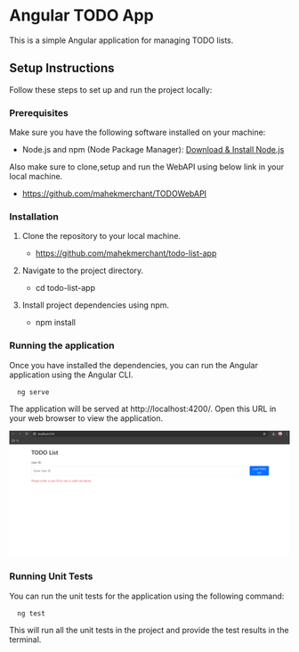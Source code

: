 # Angular TODO App

This is a simple Angular application for managing TODO lists.

## Setup Instructions

Follow these steps to set up and run the project locally:

### Prerequisites

Make sure you have the following software installed on your machine:

- Node.js and npm (Node Package Manager): [Download & Install Node.js](https://nodejs.org)

Also make sure to clone,setup and run the WebAPI using below link in your local machine.

- https://github.com/mahekmerchant/TODOWebAPI

### Installation

1. Clone the repository to your local machine.

   - https://github.com/mahekmerchant/todo-list-app
    
2. Navigate to the project directory.

   - cd todo-list-app

3. Install project dependencies using npm.

   - npm install
   
### Running the application
Once you have installed the dependencies, you can run the Angular application using the Angular CLI.

      ng serve
    
The application will be served at http://localhost:4200/. Open this URL in your web browser to view the application.

   ![screenshot](Todolistapp.png)
   
### Running Unit Tests
You can run the unit tests for the application using the following command:

      ng test

This will run all the unit tests in the project and provide the test results in the terminal.
